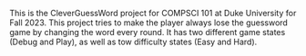 This is the CleverGuessWord project for COMPSCI 101 at Duke University for Fall 2023. 
This project tries to make the player always lose the guessword game by changing the word every round. 
It has two different game states (Debug and Play), as well as tow difficulty states (Easy and Hard).
